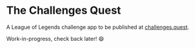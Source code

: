 # The Challenges Quest
A League of Legends challenge app to be published at [challenges.quest](https://challenges.quest).

Work-in-progress, check back later! 😄
